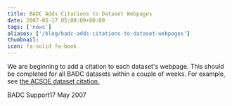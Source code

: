 ```yaml
---
title: BADC Adds Citations to Dataset Webpages
date: 2007-05-17 05:00:00+00:00
tags: ['news']
aliases: ['/blog/badc-adds-citations-to-dataset-webpages']
thumbnail: 
icon: fa-solid fa-book
---
```

 
 

We are beginning to add a citation to each dataset's webpage. This should be completed for all BADC datasets within a couple of weeks. For example, see  [the ACSOE dataset citation.](http://badc.nerc.ac.uk/data/acsoe/#Cit)

BADC Support17 May 2007
